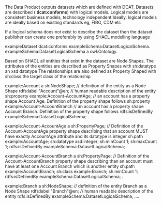 The Data Product outputs datasets which are defined with DCAT.
Datasets are described ( __dcat:conforms__) with logical models. 
Logical models are consistent business models, technology independent
Ideally, logical models are ideally based on existing standards eg, FIBO, CDM etc

If a logical schema does not exist to describe the dataset then the dataset publisher can create one preferably by using SHACL modelling language

exampleDataset dcat:conforms exampleSchema:DatasetLogicalSchema.
exampleSchema:DatasetLogicalSchema a owl:Ontology.


Based on SHACL all entities that exist in the dataset are Node Shapes.
The attributes of the entities are described as Property Shapes with sh:datatype an xsd datatype
The relationships are also defined as Property Shaped with sh:class the target class of the relationship


example:Account a sh:NodeShape;       // definition of the entity as a Node Shape
rdfs:label "Account"@en;              // human readable description of the entity
sh:property example:Account-AccountAge;       // an account has a property shape Account Age. Definition of the property shape follows 
sh:property example:Account-AccountBranch     // an account has a property shape Account Branch. Definition of the property shape follows 
rdfs:isDefinedBy exampleSchema:DatasetLogicalSchema;
.

example:Account-AccountAge a sh:PropertyPage;   // Definition of the Account-AccountAge property shape describing that an account MUST have exactly AccountAge attribute and its datatype is integer
sh:path example:AccountAge;
sh:datatype xsd:integer;
sh:minCount 1;
sh:maxCount 1;
rdfs:isDefinedBy exampleSchema:DatasetLogicalSchema;
.

example:Account-AccountBranch a sh:PropertyPage;   // Definition of the Account-AccountBranch property shape describing than an account must have at least one Account Branch which is another entity
sh:path example:AccountBranch;
sh:class  example:Branch;
sh:minCount 1;
rdfs:isDefinedBy exampleSchema:DatasetLogicalSchema;
.

example:Branch a sh:NodeShape;       // definition of the entity Branch as a Node Shape
rdfs:label "Branch"@en;              // human readable description of the entity
rdfs:isDefinedBy exampleSchema:DatasetLogicalSchema;
....
